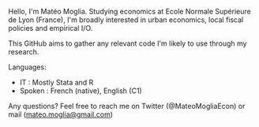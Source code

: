 Hello, I'm Matéo Moglia. Studying economics at Ecole Normale Supérieure de Lyon (France),
I'm broadly interested in urban economics, local fiscal policies and empirical I/O.

This GitHub aims to gather any relevant code I'm likely to use through my research.

Languages:

  * IT : Mostly Stata and R
  * Spoken : French (native), English (C1)
  
Any questions? Feel free to reach me on Twitter (@MateoMogliaEcon) or mail (mateo.moglia@gmail.com)
